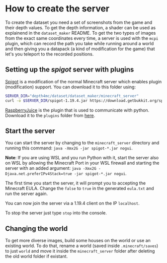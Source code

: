 # How to create the server

To create the dataset you need a set of screenshots from the game and their depth values. To get the depth information, a shader can be used as explainend in the `dataset_maker` README. To get the two types of images from the exact same coordinates every time, a server is used with the `mcpi` plugin, which can record the path you take while running around a world and then giving you a datapack (a kind of modification for the game) that let's you teleport to the recorded positions.

## Setting up the *spigot* server with plugins

[Spigot](https://getbukkit.org/download/spigot) is a modification of the normal Minecraft server which enables plugin (modification) support. You can download it to this folder using:

```bash
SERVER_DIR="depth4mc/dataset/dataset_maker/minecraft_server"
curl -o $SERVER_DIR/spigot-1.19.4.jar https://download.getbukkit.org/spigot/spigot-1.19.4.jar
```

[RaspberryJuice](https://www.spigotmc.org/resources/raspberryjuice.22724/update?update=302507) is the plugin that is used to communicate with python. Download it to the `plugins` folder from [here](https://www.spigotmc.org/resources/raspberryjuice.22724/download?version=312696).

## Start the server

You can start the server by changing to the `minecraft_server` directory and running this command: ```java -Xmx2G -jar spigot-*.jar nogui```.

**Note**: If you are using WSL and you run Python with it, start the server also on WSL by allowing the Minecraft Port in your WSL firewall and starting the server with an added argument: ```java -Xmx2G -Djava.net.preferIPv4Stack=true -jar spigot-*.jar nogui```.

The first time you start the server, it will prompt you to accepting the Minecraft EULA. Change the `false` to `true` in the generated `eula.txt` and run the server again.

You can now join the server via a 1.19.4 client on the IP `localhost`.

To stop the server just type `stop` into the console.

## Changing the world

To get more diverse images, build some houses on the world or use an existing world. To do that, rename a world (saved inside `.minecraft/saves`) to just `world` and move it inside the `minecraft_server` folder after deleting the old world folder if existant.